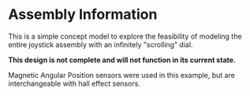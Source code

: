 # Assembly Information
This is a simple concept model to explore the feasibility of modeling the entire joystick assembly with an infinitely "scrolling" dial.

**This design is not complete and will not function in its current state.**

Magnetic Angular Position sensors were used in this example, but are interchangeable with hall effect sensors.
